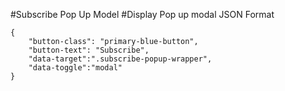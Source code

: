 #Subscribe Pop Up Model
#Display Pop up modal
JSON Format
```
{
    "button-class": "primary-blue-button",
    "button-text": "Subscribe",
    "data-target":".subscribe-popup-wrapper",
    "data-toggle":"modal"
}
```